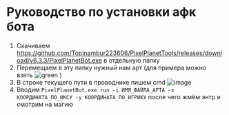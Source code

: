 # Руководство по установки афк бота
1) Скачиваем https://github.com/Topinambur223606/PixelPlanetTools/releases/download/v6.3.3/PixelPlanetBot.exe в отдельную папку
2) Перемещаем в эту папку нужный нам арт (для примера можно взять ![green](https://user-images.githubusercontent.com/39582793/211307489-0f020c94-dc15-4308-8c30-bac0644a2611.png)
)
3) В строке текущего пути в проводнике пишем cmd ![image](https://user-images.githubusercontent.com/39582793/211307190-9165536f-49f1-4b96-8861-55befdb183a6.png)
4) Вводим `PixelPlanetBot.exe run -i ИМЯ_ФАЙЛА_АРТА -x КООРДИНАТА_ПО_ИКСУ -y КООРДИНАТА_ПО_ИГРИКУ` после чего жмём энтр и смотрим на магию
